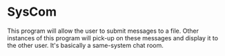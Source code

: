 # SysCom

This program will allow the user to submit messages to a file. Other instances of this program will pick-up on these messages and display it to the other user.
It's basically a same-system chat room. 

